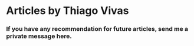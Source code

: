 # Articles by Thiago Vivas

### If you have any recommendation for future articles, send me a private message here.
